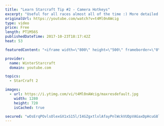```yaml
---
title: "Learn Starcraft Tip #2 - Camera Hotkeys"
excerpt: "Useful for all races almost all of the time :) More detailed guides/tutorials under the learn to play starcraft playlist."
originalUrl: https://youtube.com/watch?v=t4Ml0nAWcig
type: video
price: Free
length: PT1M56S
publishedDateTime: 2017-10-23T18:17:42Z
heat: 53

featuredContent: "<iframe width=\"800\" height=\"500\" frameborder=\"0\" src=\"https://www.youtube.com/embed/t4Ml0nAWcig\" allow=\"accelerometer; autoplay; encrypted-media; gyroscope; picture-in-picture\" allowfullscreen></iframe>"

provider:
  name: WinterStarcraft
  domain: youtube.com

topics:
  - StarCraft 2

images:
  - url: https://i.ytimg.com/vi/t4Ml0nAWcig/maxresdefault.jpg
    width: 1280
    height: 720
    isCached: true

secured: "wOsErqPOvlsOlexGX1xS15l/I4GZgxtlxlAfayPnlWckVUDpVAGaxDpHcuG8ljwXNHDJs3DoJmO00V7H7zfBe86zxiAkotVFpyHaTMwtP1CeG3+ACspjNwZLt/I7fRea0DYQZzUprpQgqGBbOzEHKP5zQWiss12ZEg+KH5+aQa3drY4kwwgQsZrUid4yqjUBJ3F2G8/Ri33EtOYCI10TIaW50X1kwoxTeJTeTq1GC+ZX0kfLeoiiXrD6WGvZXgES5H3VjoJjfcvYVt9CUjgrPZAxg8TXdW4aN3lIDwBNqtObYov9zgepjFD5gGiqmi0MdBz43AkV6V0AceiKbBsreIYMbA6A8vddNv68Ah8NnykP4gk2c3sRXnMnliuByzw7I0rpGBRrbr32b6kjhkuvRuDT2jpoWNPR671nzaU7W1U=;wWiO7HfP0pz2VxBeuHaO8w=="
---
```


